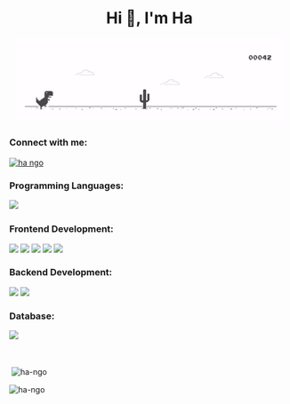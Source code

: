 
<h1 align="center">Hi 👋, I'm Ha</h1>

<p align="center">
<img src="https://github.com/Ha-Ngo/Ha-Ngo/blob/main/Dino.gif">
</p>        

<h3 align="left">Connect with me:</h3>
<p align="left">
<a href="https://linkedin.com/in/ha-ngo-le-thanh" target="blank"><img align="center" src="https://img.shields.io/badge/LinkedIn-0077B5?style=for-the-badge&logo=linkedin&logoColor=white" alt="ha ngo" /></a>
</p>

<h3 align="left">Programming Languages:</h3>
<p align="left"> <img src="https://img.shields.io/badge/JavaScript-323330?style=for-the-badge&logo=javascript&logoColor=F7DF1E"> 

<h3 align="left">Frontend Development:</h3>
<p align="left"> <img src="https://img.shields.io/badge/HTML5-E34F26?style=for-the-badge&logo=html5&logoColor=white"> <img src="https://img.shields.io/badge/CSS3-1572B6?style=for-the-badge&logo=css3&logoColor=white"> <img src="https://img.shields.io/badge/Sass-CC6699?style=for-the-badge&logo=sass&logoColor=white"> <img src="https://img.shields.io/badge/Bootstrap-563D7C?style=for-the-badge&logo=bootstrap&logoColor=white"> <img src="https://img.shields.io/badge/React-20232A?style=for-the-badge&logo=react&logoColor=61DAFB"></p>

<h3 align="left">Backend Development:</h3>
<p align="left"> <img src="https://img.shields.io/badge/Express.js-404D59?style=for-the-badge"> <img src="https://img.shields.io/badge/Node.js-43853D?style=for-the-badge&logo=node.js&logoColor=white"> </p>

<h3 align="left">Database:</h3>
<p align="left"> <img src="https://img.shields.io/badge/MongoDB-4EA94B?style=for-the-badge&logo=mongodb&logoColor=white"> </p>
<br>

<p>&nbsp;<img align="center" src="https://github-readme-stats.vercel.app/api?username=ha-ngo&show_icons=true&locale=en&theme=radical" alt="ha-ngo" /></p>


<p><img align="center" src="https://github-readme-streak-stats.herokuapp.com/?user=ha-ngo&theme=dark" alt="ha-ngo" /></p>

<!--
**Ha-Ngo/Ha-Ngo** is a ✨ _special_ ✨ repository because its `README.md` (this file) appears on your GitHub profile.

Here are some ideas to get you started:

- 🔭 I’m currently working on ...
- 🌱 I’m currently learning ...
- 👯 I’m looking to collaborate on ...
- 🤔 I’m looking for help with ...
- 💬 Ask me about ...
- 📫 How to reach me: ...
- 😄 Pronouns: ...
- ⚡ Fun fact: ...
-->


<!--
**Ha-Ngo/Ha-Ngo** is a ✨ _special_ ✨ repository because its `README.md` (this file) appears on your GitHub profile.

Here are some ideas to get you started:

- 🔭 I’m currently working on ...
- 🌱 I’m currently learning ...
- 👯 I’m looking to collaborate on ...
- 🤔 I’m looking for help with ...
- 💬 Ask me about ...
- 📫 How to reach me: ...
- 😄 Pronouns: ...
- ⚡ Fun fact: ...
-->
